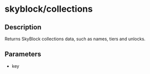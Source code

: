 # skyblock/collections

## Description
Returns SkyBlock collections data, such as names, tiers and unlocks.
 
## Parameters
- key